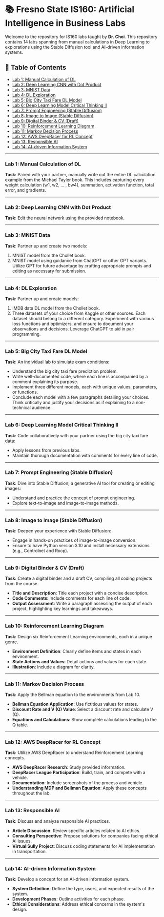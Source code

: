 # 📚 Fresno State IS160: Artificial Intelligence in Business Labs

Welcome to the repository for IS160 labs taught by **Dr. Choi**. This repository contains 14 labs spanning from manual calculations in Deep Learning to explorations using the Stable Diffusion tool and AI-driven information systems.

## 📖 Table of Contents

- [Lab 1: Manual Calculation of DL](#lab-1-manual-calculation-of-dl)
- [Lab 2: Deep Learning CNN with Dot Product](#lab-2-deep-learning-cnn-with-dot-product)
- [Lab 3: MNIST Data](#lab-3-mnist-data)
- [Lab 4: DL Exploration](#lab-4-dl-exploration)
- [Lab 5: Big City Taxi Fare DL Model](#lab-5-big-city-taxi-fare-dl-model)
- [Lab 6: Deep Learning Model Critical Thinking II](#lab-6-deep-learning-model-critical-thinking-ii)
- [Lab 7: Prompt Engineering (Stable Diffusion)](#lab-7-prompt-engineering-stable-diffusion)
- [Lab 8: Image to Image (Stable Diffusion)](#lab-8-image-to-image-stable-diffusion)
- [Lab 9: Digital Binder & CV (Draft)](#lab-9-digital-binder--cv-draft)
- [Lab 10: Reinforcement Learning Diagram](#lab-10-reinforcement-learning-diagram)
- [Lab 11: Markov Decision Process](#lab-11-markov-decision-process)
- [Lab 12: AWS DeepRacer for RL Concept](#lab-12-aws-deepracer-for-rl-concept)
- [Lab 13: Responsible AI](#lab-13-responsible-ai)
- [Lab 14: AI-driven Information System](#lab-14-ai-driven-information-system)

---

### Lab 1: Manual Calculation of DL

**Task:** Paired with your partner, manually write out the entire DL calculation example from the Michael Tayler book. This includes capturing every weight calculation (w1, w2, ... , bw4), summation, activation function, total error, and gradients.

---

### Lab 2: Deep Learning CNN with Dot Product

**Task:** Edit the neural network using the provided notebook.

---

### Lab 3: MNIST Data

**Task:** Partner up and create two models:

1. MNIST model from the Chollet book.
2. MNIST model using guidance from ChatGPT or other GPT variants. Utilize GPT for future advantage by crafting appropriate prompts and editing as necessary for submission.

---

### Lab 4: DL Exploration

**Task:** Partner up and create models:

1. IMDB data DL model from the Chollet book.
2. Three datasets of your choice from Kaggle or other sources. Each dataset should belong to a different category. Experiment with various loss functions and optimizers, and ensure to document your observations and decisions. Leverage ChatGPT to aid in pair programming.

---

### Lab 5: Big City Taxi Fare DL Model

**Task:** An individual lab to simulate exam conditions:

- Understand the big city taxi fare prediction problem.
- Write well-documented code, where each line is accompanied by a comment explaining its purpose.
- Implement three different models, each with unique values, parameters, or functions.
- Conclude each model with a few paragraphs detailing your choices. Think critically and justify your decisions as if explaining to a non-technical audience.

---

### Lab 6: Deep Learning Model Critical Thinking II

**Task:** Code collaboratively with your partner using the big city taxi fare data:

- Apply lessons from previous labs.
- Maintain thorough documentation with comments for every line of code.

---

### Lab 7: Prompt Engineering (Stable Diffusion)

**Task:** Dive into Stable Diffusion, a generative AI tool for creating or editing images:

- Understand and practice the concept of prompt engineering.
- Explore text-to-image and image-to-image methods.

---

### Lab 8: Image to Image (Stable Diffusion)

**Task:** Deepen your experience with Stable Diffusion:

- Engage in hands-on practices of image-to-image conversion.
- Ensure to have Python version 3.10 and install necessary extensions (e.g., Controlnet and Roop).

---

### Lab 9: Digital Binder & CV (Draft)

**Task:** Create a digital binder and a draft CV, compiling all coding projects from the course.

- **Title and Description**: Title each project with a concise description.
- **Code Comments**: Include comments for each line of code.
- **Output Assessment**: Write a paragraph assessing the output of each project, highlighting key learnings and takeaways.

---

### Lab 10: Reinforcement Learning Diagram

**Task:** Design six Reinforcement Learning environments, each in a unique genre.

- **Environment Definition**: Clearly define items and states in each environment.
- **State Actions and Values**: Detail actions and values for each state.
- **Illustration**: Include a diagram for clarity.

---

### Lab 11: Markov Decision Process

**Task:** Apply the Bellman equation to the environments from Lab 10.

- **Bellman Equation Application**: Use fictitious values for states.
- **Discount Rate and V (Q) Value**: Select a discount rate and calculate V (Q).
- **Equations and Calculations**: Show complete calculations leading to the Q table.

---

### Lab 12: AWS DeepRacer for RL Concept

**Task:** Utilize AWS DeepRacer to understand Reinforcement Learning concepts.

- **AWS DeepRacer Research**: Study provided information.
- **DeepRacer League Participation**: Build, train, and compete with a vehicle.
- **Documentation**: Include screenshots of the process and vehicle.
- **Understanding MDP and Bellman Equation**: Apply these concepts throughout the lab.

---

### Lab 13: Responsible AI

**Task:** Discuss and analyze responsible AI practices.

- **Article Discussion**: Review specific articles related to AI ethics.
- **Consulting Perspective**: Propose solutions for companies facing ethical AI issues.
- **Virtual Sully Project**: Discuss coding statements for AI implementation in transportation.

---

### Lab 14: AI-driven Information System

**Task:** Develop a concept for an AI-driven information system.

- **System Definition**: Define the type, users, and expected results of the system.
- **Development Phases**: Outline activities for each phase.
- **Ethical Considerations**: Address ethical concerns in the system's design.
